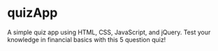 # quizApp

A simple quiz app using HTML, CSS, JavaScript, and jQuery.
Test your knowledge in financial basics with this 5 question quiz!
